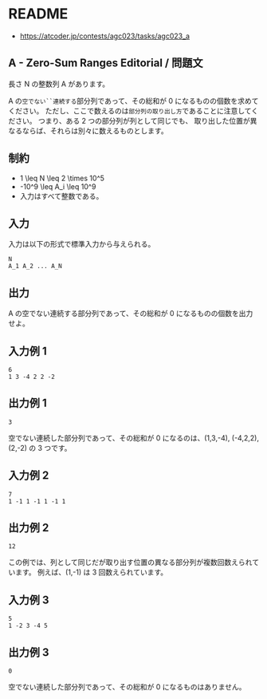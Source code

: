 # README
- <https://atcoder.jp/contests/agc023/tasks/agc023_a>
## A - Zero-Sum Ranges Editorial / 問題文
長さ N の整数列 A があります。

A の`空でない``連続する`部分列であって、その総和が 0 になるものの個数を求めてください。
ただし、ここで数えるのは`部分列の取り出し方`であることに注意してください。
つまり、ある 2 つの部分列が列として同じでも、
取り出した位置が異なるならば、それらは別々に数えるものとします。
## 制約
* 1 \leq N \leq 2 \times 10^5
* -10^9 \leq A_i \leq 10^9
* 入力はすべて整数である。
## 入力
入力は以下の形式で標準入力から与えられる。

```
N
A_1 A_2 ... A_N
```
## 出力
A の空でない連続する部分列であって、その総和が 0 になるものの個数を出力せよ。
## 入力例 1
```
6
1 3 -4 2 2 -2
```
## 出力例 1
```
3
```

空でない連続した部分列であって、その総和が 0 になるのは、(1,3,-4), (-4,2,2), (2,-2) の 3 つです。
## 入力例 2
```
7
1 -1 1 -1 1 -1 1
```
## 出力例 2
```
12
```

この例では、列として同じだが取り出す位置の異なる部分列が複数回数えられています。 例えば、(1,-1) は 3 回数えられています。
## 入力例 3
```
5
1 -2 3 -4 5
```
## 出力例 3
```
0
```

空でない連続した部分列であって、その総和が 0 になるものはありません。
